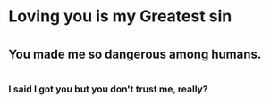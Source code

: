 # <h1> Loving you is my Greatest sin
# <h2> You made me so dangerous among humans.
# <h3> I said I got you but you don't trust me, really?
